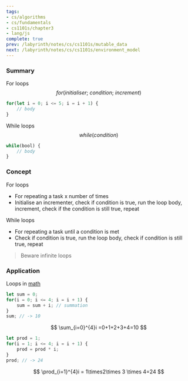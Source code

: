 ```yaml
---
tags:
- cs/algorithms
- cs/fundamentals
- cs1101s/chapter3
- lang/js
complete: true
prev: /labyrinth/notes/cs/cs1101s/mutable_data
next: /labyrinth/notes/cs/cs1101s/environment_model
---
```


   

### Summary
For loops
$$
for(initialiser; \ condition; \ increment)
$$
```js
for(let i = 0; i <= 5; i = i + 1) {
	// body
}
```

While loops
$$
while(condition)
$$
```js
while(bool) {
	// body
}
```

### Concept
For loops
- For repeating a task x number of times
- Initialise an incrementer, check if condition is true, run the loop body, increment, check if the condition is still true, repeat

While loops
- For repeating a task until a condition is met
- Check if condition is true, run the loop body, check if condition is still true, repeat

> Beware infinite loops

### Application
Loops in [math](/labyrinth/notes/math/math_fundementals/summation_notation)
```js
let sum = 0;
for(i = 0; i <= 4; i = i + 1) {
	sum = sum + i; // summation
}
sum; // -> 10
```
$$
\sum_{i=0}^{4}i =0+1+2+3+4=10
$$
```js
let prod = 1;
for(i = 1; i <= 4; i = i + 1) {
	prod = prod * i;
}
prod; // -> 24
```
$$
\prod_{i=1}^{4}i = 1\times2\times 3 \times 4=24
$$